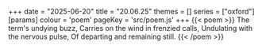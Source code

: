 +++
date = "2025-06-20"
title = "20.06.25"
themes = []
series = ["oxford"]
[params]
  colour = 'poem'
  pageKey = 'src/poem.js'
+++
{{< poem >}}
The term's undying buzz,
Carries on the wind in frenzied calls,
Undulating with the nervous pulse,
Of departing and remaining still.
{{< /poem >}}